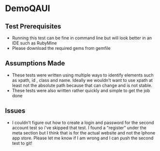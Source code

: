 # DemoQAUI

## Test Prerequisites
  - Running this test can be fine in command line but will look better in an IDE such as RubyMine
  - Please download the required gems from gemfile

## Assumptions Made
  - These tests were written using multiple ways to identify elements such as xpath, id , class and name. Ideally we wouldn't want to use xpath at least not the absolute path because that can change and is not stable.
  - These tests were also written rather quickly and simple to get the job done

## Issues
  - I couldn't figure out how to create a login and password for the second account test so i've skipped that test. I found a "register" under the meta section but I think that is for the actual website and not the Iphone app store. Please let me know if I am wrong and I can push the second test to git!



